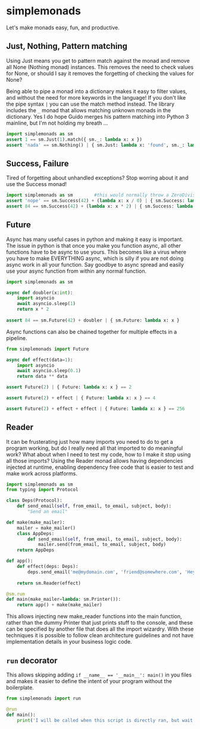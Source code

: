 # simplemonads

Let's make monads easy, fun, and productive.

## Just, Nothing, Pattern matching

Using Just means you get to pattern match against the monad and remove all None (Nothing monad) instances. This removes the need to check values for None, or should I say it removes the forgetting of checking the values for None?

Being able to pipe a monad into a dictionary makes it easy to filter values, and without the need for more keywords in the language! If you don't like the pipe syntax `|` you can use the match method instead. The library includes the  `_` monad that allows matching unknown monads in the dictionary. Yes I do hope Guido merges his pattern matching into Python 3 mainline, but I'm not holding my breath ...

```python
import simplemonads as sm
assert 1 == sm.Just(1).match({ sm._: lambda x: x })
assert 'nada' == sm.Nothing() | { sm.Just: lambda x: 'found', sm._: lambda x: 'nada' }
```

## Success, Failure 

Tired of forgetting about unhandled exceptions? Stop worring about it and use the Success monad!

```python
import simplemonads as sm        #this would normally throw a ZeroDivisionError exception and blow up the program
assert 'nope' == sm.Success(42) + (lambda x: x / 0) | { sm.Success: lambda x: 'works', sm.Failure: lambda x: 'nope' }
assert 84 == sm.Success(42) + (lambda x: x * 2) | { sm.Success: lambda x: x, sm.Failure: lambda x: 0 }
```

## Future 

Async has many useful cases in python and making it easy is important. The issue in python is that once you make you function async, all other functions have to be async to use yours. This becomes like a virus where you have to make EVERYTHING async, which is silly if you are not doing async work in all your function. Say goodbye to async spread and easily use your async function from within any normal function.

```python
import simplemonads as sm

async def doubler(x:int):
    import asyncio
    await asyncio.sleep(1)
    return x * 2
    
assert 84 == sm.Future(42) + doubler | { sm.Future: lambda x: x }
```

Async functions can also be chained together for multiple effects in a pipeline.

```python
from simplemonads import Future

async def effect(data=1):
    import asyncio
    await asyncio.sleep(0.1)
    return data ** data

assert Future(2) | { Future: lambda x: x } == 2

assert Future(2) + effect | { Future: lambda x: x } == 4

assert Future(2) + effect + effect | { Future: lambda x: x } == 256

```

## Reader

It can be frusterating just how many imports you need to do to get a program working, but do I really need all that imported to do meaningful work? What about when I need to test my code, how to I make it stop using all those imports? Using the Reader monad allows having dependencies injected at runtime, enabling dependency free code that is easier to test and make work across platforms.

```python
import simplemonads as sm
from typing import Protocol

class Deps(Protocol):
    def send_email(self, from_email, to_email, subject, body):
        "Send an email"

def make(make_mailer):
    mailer = make_mailer()
    class AppDeps:
        def send_email(self, from_email, to_email, subject, body):
            mailer.send(from_email, to_email, subject, body)
    return AppDeps

def app():
    def effect(deps: Deps):
        deps.send_email('me@mydomain.com', 'friend@somewhere.com', 'Hey, check out my cool cat photos', 'blah blah blah, and many links to cats')
        
    return sm.Reader(effect)

@sm.run
def main(make_mailer=lambda: sm.Printer()):
    return app() + make(make_mailer)
```

This allows injecting new make_reader functions into the main function, rather than the dummy Printer that just prints stuff to the console, and these can be specified by another file that does all the import wizardry. With these techniques it is possible to follow clean architecture guidelines and not have implementation details in your business logic code.

## `run` decorator

This allows skipping adding `if __name__ == '__main__': main()` in you files and makes it easier to define the intent of your program without the boilerplate.

```python
from simplemonads import run

@run
def main():
    print('I will be called when this script is directly ran, but wait for `main()` to be called if I am imported.')
```
